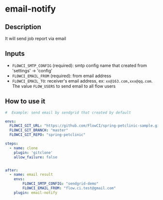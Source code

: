 # email-notify

## Description

It will send job report via email

## Inputs

- `FLOWCI_SMTP_CONFIG` (required): smtp config name that created from 'settings' -> 'config'
- `FLOWCI_EMAIL_FROM` (required): from email address
- `FLOWCI_EMAIL_TO`: receiver's email address, ex: `xx@163.com,xxx@qq.com`. The value `FLOW_USERS` to send email to all flow users

## How to use it

```yml
#  Example: send email by sendgrid that created by default

envs:
  FLOWCI_GIT_URL: "https://github.com/FlowCI/spring-petclinic-sample.git"
  FLOWCI_GIT_BRANCH: "master"
  FLOWCI_GIT_REPO: "spring-petclinic"

steps:
  - name: clone
    plugin: 'gitclone'
    allow_failure: false


after:
  - name: email result
    envs:
        FLOWCI_SMTP_CONFIG: "sendgrid-demo"
        FLOWCI_EMAIL_FROM: "flow.ci.test@gmail.com"
    plugin: email-notify
```
